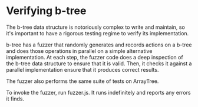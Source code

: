 # Verifying b-tree

The b-tree data structure is notoriously complex to write and maintain, so it's important to have a rigorous testing
regime to verify its implementation.

b-tree has a fuzzer that randomly generates and records actions on a b-tree and does those operations in parallel on
a simple alternative implementation. At each step, the fuzzer code does a deep inspection of the b-tree data structure
to ensure that it is valid. Then, it checks it against a parallel implementation ensure that it produces correct results.

The fuzzer also performs the same suite of tests on ArrayTree.

To invoke the fuzzer, run fuzzer.js. It runs indefinitely and reports any errors it finds.
